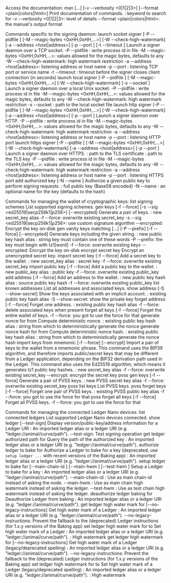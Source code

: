 Access the documentation:
man [<keyword>...] [-v --verbosity <0|1|2|3>]
[--format <plain|colors|html>]
Print documentation of commands.
<keyword>: keyword to search for
-v --verbosity <0|1|2|3>: level of details
--format <plain|colors|html>: the manual's output format

Commands specific to the signing daemon:
launch socket signer [-P --pidfile <filename>]
[-M --magic-bytes <0xHH,0xHH,...>] [-W --check-high-watermark]
[-a --address <host|address>] [-p --port <port number>]
[-t --timeout <timeout>]
Launch a signer daemon over a TCP socket.
-P --pidfile <filename>: write process id in file
-M --magic-bytes <0xHH,0xHH,...>: values allowed for the magic bytes, defaults to any
-W --check-high-watermark: high watermark restriction
-a --address <host|address>: listening address or host name
-p --port <port number>: listening TCP port or service name
-t --timeout <timeout>: timeout before the signer closes client connection (in seconds)
launch local signer [-P --pidfile <filename>]
[-M --magic-bytes <0xHH,0xHH,...>] [-W --check-high-watermark]
[-s --socket <path>]
Launch a signer daemon over a local Unix socket.
-P --pidfile <filename>: write process id in file
-M --magic-bytes <0xHH,0xHH,...>: values allowed for the magic bytes, defaults to any
-W --check-high-watermark: high watermark restriction
-s --socket <path>: path to the local socket file
launch http signer [-P --pidfile <filename>]
[-M --magic-bytes <0xHH,0xHH,...>] [-W --check-high-watermark]
[-a --address <host|address>] [-p --port <port number>]
Launch a signer daemon over HTTP.
-P --pidfile <filename>: write process id in file
-M --magic-bytes <0xHH,0xHH,...>: values allowed for the magic bytes, defaults to any
-W --check-high-watermark: high watermark restriction
-a --address <host|address>: listening address or host name
-p --port <port number>: listening HTTP port
launch https signer <cert> <key> [-P --pidfile <filename>]
[-M --magic-bytes <0xHH,0xHH,...>] [-W --check-high-watermark]
[-a --address <host|address>] [-p --port <port number>]
Launch a signer daemon over HTTPS.
<cert>: path to the TLS certificate
<key>: path to the TLS key
-P --pidfile <filename>: write process id in file
-M --magic-bytes <0xHH,0xHH,...>: values allowed for the magic bytes, defaults to any
-W --check-high-watermark: high watermark restriction
-a --address <host|address>: listening address or host name
-p --port <port number>: listening HTTPS port
add authorized key <pk> [-N --name <name>]
Authorize a given public key to perform signing requests.
<pk>: full public key (Base58 encoded)
-N --name <name>: an optional name for the key (defaults to the hash)

Commands for managing the wallet of cryptographic keys:
list signing schemes
List supported signing schemes.
gen keys <new> [-f --force] [-s --sig <ed25519|secp256k1|p256>]
[--encrypted]
Generate a pair of keys.
<new>: new secret_key alias
-f --force: overwrite existing secret_key
-s --sig <ed25519|secp256k1|p256>: use custom signature algorithm
--encrypted: Encrypt the key on-disk
gen vanity keys <new> matching [<words>...] [-P --prefix] [-f --force]
[--encrypted]
Generate keys including the given string.
<new>: new public key hash alias
<words>: string key must contain one of these words
-P --prefix: the key must begin with tz1[word]
-f --force: overwrite existing keys
--encrypted: Encrypt the key on-disk
encrypt secret key
Encrypt an unencrypted secret key.
import secret key <new> <uri> [-f --force]
Add a secret key to the wallet.
<new>: new secret_key alias
<uri>: secret key
-f --force: overwrite existing secret_key
import public key <new> <uri> [-f --force]
Add a public key to the wallet.
<new>: new public_key alias
<uri>: public key
-f --force: overwrite existing public_key
add address <new> <src> [-f --force]
Add an address to the wallet.
<new>: new public key hash alias
<src>: source public key hash
-f --force: overwrite existing public_key
list known addresses
List all addresses and associated keys.
show address <name> [-S --show-secret]
Show the keys associated with an implicit account.
<name>: existing public key hash alias
-S --show-secret: show the private key
forget address <name> [-f --force]
Forget one address.
<name>: existing public key hash alias
-f --force: delete associated keys when present
forget all keys [-f --force]
Forget the entire wallet of keys.
-f --force: you got to use the force for that
generate nonce for <name> from <data>
Compute deterministic nonce.
<name>: existing public key hash alias
<data>: string from which to deterministically generate the nonce
generate nonce hash for <name> from <data>
Compute deterministic nonce hash.
<name>: existing public key hash alias
<data>: string from which to deterministically generate the nonce hash
import keys from mnemonic <new> [-f --force] [--encrypt]
Import a pair of keys to the wallet from a mnemonic phrase. This command uses the BIP39 algorithm, and therefore imports public/secret keys that may be different from a Ledger application, depending on the BIP32 derivation path used in the Ledger. This command also uses the Ed25519 algorithm, which means it generates tz1 public key hashes.
<new>: new secret_key alias
-f --force: overwrite existing secret_key
--encrypt: encrypt the secret key
pvss gen keys <new> [-f --force]
Generate a pair of PVSS keys.
<new>: new PVSS secret key alias
-f --force: overwrite existing secret_key
pvss list keys
List PVSS keys.
pvss forget keys <name> [-f --force]
Forget one pair of PVSS keys.
<name>: existing PVSS public key alias
-f --force: you got to use the force for that
pvss forget all keys [-f --force]
Forget all PVSS keys.
-f --force: you got to use the force for that

Commands for managing the connected Ledger Nano devices:
list connected ledgers
List supported Ledger Nano devices connected.
show ledger <account-alias-or-ledger-uri> [--test-sign]
Display version/public-key/address information for a Ledger URI
<account-alias-or-ledger-uri>: An imported ledger alias or a ledger URI (e.g. "ledger://animal/curve/path").
--test-sign: Test signing operation
get ledger authorized path for <account-alias-or-ledger-uri>
Query the path of the authorized key
<account-alias-or-ledger-uri>: An imported ledger alias or a ledger URI (e.g. "ledger://animal/curve/path").
authorize ledger to bake for <account-alias-or-ledger-uri>
Authorize a Ledger to bake for a key (deprecated, use `setup ledger ...` with recent versions of the Baking app)
<account-alias-or-ledger-uri>: An imported ledger alias or a ledger URI (e.g. "ledger://animal/curve/path").
setup ledger to bake for <account-alias-or-ledger-uri> [--main-chain-id <ID>]
[--main-hwm <HWM>] [--test-hwm <HWM>]
Setup a Ledger to bake for a key
<account-alias-or-ledger-uri>: An imported ledger alias or a ledger URI (e.g. "ledger://animal/curve/path").
--main-chain-id <ID>: Use <ID> as main chain-id instead of asking the node.
--main-hwm <HWM>: Use <HWM> as main chain high watermark instead of asking the ledger.
--test-hwm <HWM>: Use <HWM> as test chain high watermark instead of asking the ledger.
deauthorize ledger baking for <account-alias-or-ledger-uri>
Deauthorize Ledger from baking
<account-alias-or-ledger-uri>: An imported ledger alias or a ledger URI (e.g. "ledger://animal/curve/path").
get ledger high water mark for <account-alias-or-ledger-uri> [--no-legacy-instructions]
Get high water mark of a Ledger
<account-alias-or-ledger-uri>: An imported ledger alias or a ledger URI (e.g. "ledger://animal/curve/path").
--no-legacy-instructions: Prevent the fallback to the (deprecated) Ledger instructions (for 1.x.y versions of the Baking app)
set ledger high water mark for <account-alias-or-ledger-uri> to <high watermark>
Set high water mark of a Ledger
<account-alias-or-ledger-uri>: An imported ledger alias or a ledger URI (e.g. "ledger://animal/curve/path").
<high watermark>: High watermark
get ledger high watermark for <account-alias-or-ledger-uri> [--no-legacy-instructions]
Get high water mark of a Ledger (legacy/deprecated spelling)
<account-alias-or-ledger-uri>: An imported ledger alias or a ledger URI (e.g. "ledger://animal/curve/path").
--no-legacy-instructions: Prevent the fallback to the (deprecated) Ledger instructions (for 1.x.y versions of the Baking app)
set ledger high watermark for <account-alias-or-ledger-uri> to <high watermark>
Set high water mark of a Ledger (legacy/deprecated spelling)
<account-alias-or-ledger-uri>: An imported ledger alias or a ledger URI (e.g. "ledger://animal/curve/path").
<high watermark>: High watermark

